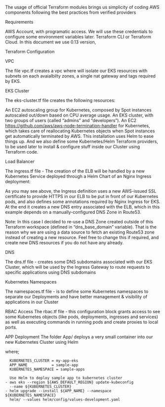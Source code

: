 

The usage of official Terraform modules brings us simplicity of coding AWS components following the best practices from verified providers

<p>Requirements</p>
AWS Account, with programatic access. We will use these credentials to configure some environment variables later.
Terraform CLI or Terraform Cloud. In this document we use 0.13 version,

<p>Terraform Configuration</p>
<p>VPC</p>
The file vpc.tf creates a vpc where will isolate our EKS resources with subnets on each avaialbilty zones, a single nat gateway and tags required by EKS.

<p>EKS Cluster</p>

The eks-cluster.tf file creates the following resources:

An EC2 autoscaling group for Kubernetes, composed by Spot instances autoscaled out/down based on CPU average usage.
An EKS cluster, with two groups of users (called “admins” and “developers”).
An EC2 https://github.com/aws/aws-node-termination-handler for Kubernetes, which takes care of reallocating Kubernetes objects when Spot instances get automatically terminated by AWS. This installation uses Helm to ease things up.
And we also define some Kubernetes/Helm Terraform providers, to be used later to install & configure stuff inside our Cluster using Terraform code.

<p>Load Balancer</p>
The ingress.tf file -  The creation of the ELB will be handled by a new Kubernetes Service deployed through a Helm Chart of an Nginx Ingress deployment:

As you may see above, the Ingress definition uses a new AWS-issued SSL certificate to provide HTTPS in our ELB to be put in front of our Kubernetes pods, and also defines some annotations required by Nginx Ingress for EKS. At the end it creates a new DNS entry associated with the ELB, which in this example depends on a manually-configured DNS Zone in Route53.

Note: In this case I decided to re-use a DNS Zone created outside of this Terraform workspace (defined in “dns_base_domain” variable). That is the reason why we are using a data source to fetch an existing Route53 zone instead of creating a new resource. Feel free to change this if required, and create new DNS resources if you do not have any already.

<p>DNS</p>
The dns.tf file - creates some DNS subdomains associated with our EKS Cluster, which will be used by the Ingress Gateway to route requests to specific applications using DNS subdomains

<p>Kubernetes Namespaces</p>
The namespaces.tf file - is to define some Kubernetes namespaces to separate our Deployments and have better management & visibility of applications in our Cluster

RBAC Access
The rbac.tf file - this configuration block grants access to see some Kubernetes objects (like pods, deployments, ingresses and services) as well as executing commands in running pods and create proxies to local ports.

APP Deployment
The folder App/ deploys a very small container into our new Kubernetes Cluster using Helm

where;

      KUBERNETES_CLUSTER = my-app-eks
      APP_NAME           = sample-app
      KUBERNETES_NAMESPACE = sample-apps
      
      Use Helm to deploy sample app to kubernetes cluster
    - aws eks --region ${AWS_DEFAULT_REGION} update-kubeconfig
      --name ${KUBERNETES_CLUSTER}
    - helm upgrade --install ${APP_NAME} --namespace ${KUBERNETES_NAMESPACE}
      helm/ --values helm/config/values-development.yaml
